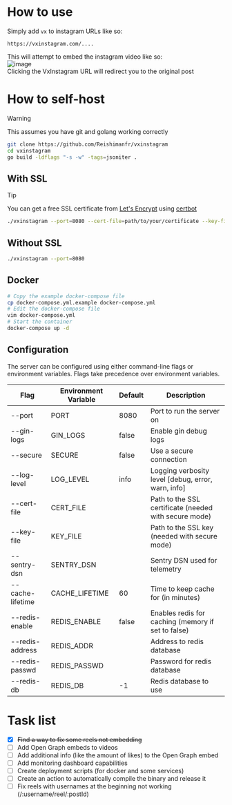 # How to use
Simply add `vx` to instagram URLs like so:
```
https://vxinstagram.com/....
```
This will attempt to embed the instagram video like so:<br>
![image](https://github.com/user-attachments/assets/b124bb26-0815-4b34-b8f5-70da24dcec20)<br>
Clicking the VxInstagram URL will redirect you to the original post

# How to self-host
> [!WARNING]
> This assumes you have git and golang working correctly
```sh
git clone https://github.com/Reishimanfr/vxinstagram
cd vxinstagram
go build -ldflags "-s -w" -tags=jsoniter .
```
## With SSL
> [!TIP]
> You can get a free SSL certificate from [Let's Encrypt](https://letsencrypt.org/) using [certbot](https://certbot.eff.org/)
```sh
./vxinstagram --port=8080 --cert-file=path/to/your/certificate --key-file=path/to/your/key
```
## Without SSL
```sh
./vxinstagram --port=8080
```

## Docker
```sh
# Copy the example docker-compose file
cp docker-compose.yml.example docker-compose.yml
# Edit the docker-compose file
vim docker-compose.yml
# Start the container
docker-compose up -d
```

## Configuration

The server can be configured using either command-line flags or environment variables. Flags take precedence over environment variables.

| Flag              | Environment Variable  | Default | Description                                           |
|-------------------|-----------------------|---------|-------------------------------------------------------|
| --port            | PORT                  | 8080    | Port to run the server on                             |
| --gin-logs        | GIN_LOGS              | false   | Enable gin debug logs                                 |
| --secure          | SECURE                | false   | Use a secure connection                               |
| --log-level       | LOG_LEVEL             | info    | Logging verbosity level [debug, error, warn, info]    |
| --cert-file       | CERT_FILE             |         | Path to the SSL certificate (needed with secure mode) |
| --key-file        | KEY_FILE              |         | Path to the SSL key (needed with secure mode)         |
| --sentry-dsn      | SENTRY_DSN            |         | Sentry DSN used for telemetry                         |
| --cache-lifetime  | CACHE_LIFETIME        | 60      | Time to keep cache for (in minutes)                   |
| --redis-enable    | REDIS_ENABLE          | false   | Enables redis for caching (memory if set to false)    |
| --redis-address   | REDIS_ADDR            |         | Address to redis database                             |
| --redis-passwd    | REDIS_PASSWD          |         | Password for redis database                           |
| --redis-db        | REDIS_DB              | -1      | Redis database to use                                 |

# Task list
- [x] ~~Find a way to fix some reels not embedding~~
- [ ] Add Open Graph embeds to videos
- [ ] Add additional info (like the amount of likes) to the Open Graph embed
- [ ] Add monitoring dashboard capabilities
- [ ] Create deployment scripts (for docker and some services)
- [ ] Create an action to automatically compile the binary and release it
- [ ] Fix reels with usernames at the beginning not working (/:username/reel/:postId)
